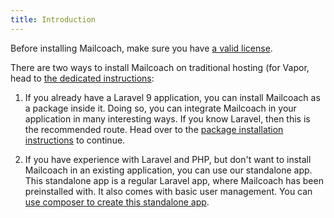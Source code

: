 ```yaml
---
title: Introduction
---
```


Before installing Mailcoach, make sure you have [a valid license](/docs/self-hosted/v6/installation/getting-a-license).

There are two ways to install Mailcoach on traditional hosting (for Vapor, head to [the dedicated instructions](/docs/self-hosted/v6/installation-on-vapor/):

1. If you already have a Laravel 9 application, you can install Mailcoach as a package inside it. Doing so, you can integrate Mailcoach in your application in many interesting ways. If you know Laravel, then this is the recommended route. Head over to the [package installation instructions](/docs/self-hosted/v6/installation/in-an-existing-laravel-app) to continue.

2. If you have experience with Laravel and PHP, but don't want to install Mailcoach in an existing application, you can use our standalone app. This standalone app is a regular Laravel app, where Mailcoach has been preinstalled with. It also comes with basic user management. You can [use composer to create this standalone app](/docs/self-hosted/v6/installation/as-a-standalone-app).




